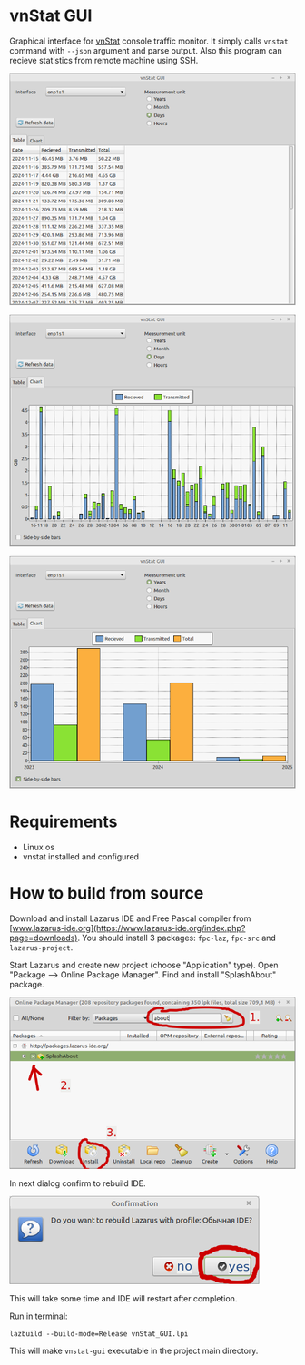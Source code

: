 # vnStat GUI

Graphical interface for [vnStat](https://en.wikipedia.org/wiki/VnStat) console traffic monitor. It simply calls `vnstat` command with `--json` argument and parse output. Also this program can recieve statistics from remote machine using SSH.

![](screenshots/1.png "")

![](screenshots/2.png "")

![](screenshots/3.png "")

# Requirements

- Linux os
- vnstat installed and configured

# How to build from source

Download and install Lazarus IDE and Free Pascal compiler from [www.lazarus-ide.org](https://www.lazarus-ide.org/index.php?page=downloads). You should install 3 packages: `fpc-laz`, `fpc-src` and `lazarus-project`.

Start Lazarus and create new project (choose "Application" type). Open "Package --> Online Package Manager". Find and install "SplashAbout" package.

![](screenshots/build/1.png "")

In next dialog confirm to rebuild IDE.

![](screenshots/build/2.png "")

This will take some time and IDE will restart after completion.

Run in terminal:
```
lazbuild --build-mode=Release vnStat_GUI.lpi
```

This will make `vnstat-gui` executable in the project main directory.
